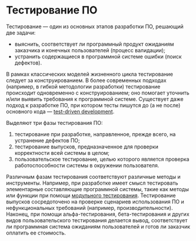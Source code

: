 # Тестирование ПО

Тестирование — один из основных этапов разработки ПО, решающий две задачи:

* выяснить, соответствует ли программный продукт ожиданиям заказчика
  и конечных пользователей (процесс валидации);
* устранить содержащиеся в программной системе ошибки (поиск дефектов).

<!--more-->

В рамках классических моделей жизненного цикла тестирование следует за конструированием.
В более современных подходах (например, в гибкой методологии разработки) тестирование
происходит одновременно с конструированием; оно помогает уточнить и/или выявить
требования к программной системе. Существует даже подход к разработке ПО,
при котором тесты пишутся до (а не после) основного кода — [test-driven development][tdd].

Выделяют три фазы тестирования ПО:

1. тестирование при разработке, направленное, прежде всего, на устранение
   дефектов ПО;
2. тестирование выпусков, предназначенное для проверки корректности всей системы
   в целом;
3. пользовательское тестирование, целью которого является проверка работоспособности
   системы в окружении пользователя.

Различным фазам тестирования соответствуют различные методы и инструменты. Например,
при разработке имеет смысл тестировать элементарные составляющие программной системы,
такие как методы или функции при помощи [модульного тестирования][unit].
Тестирование выпусков сосредоточено на проверке сценариев использования ПО
и нефункциональных требований (например, производительности). Наконец, при помощи
альфа-тестирования, бета-тестирования и других видов пользовательского тестирования
делается вывод, соответствует ли программная система ожиданиям пользователей
и готов ли заказчик оплатить ее стоимость.

[tdd]: https://en.wikipedia.org/wiki/Test-driven_development
[unit]: https://en.wikipedia.org/wiki/Unit_testing

